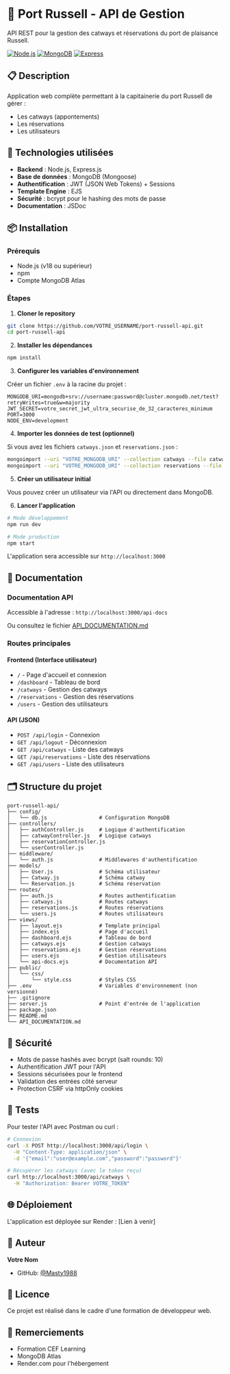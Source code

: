 # 🚢 Port Russell - API de Gestion

API REST pour la gestion des catways et réservations du port de plaisance Russell.

[![Node.js](https://img.shields.io/badge/Node.js-18+-green.svg)](https://nodejs.org/)
[![MongoDB](https://img.shields.io/badge/MongoDB-Atlas-green.svg)](https://www.mongodb.com/)
[![Express](https://img.shields.io/badge/Express-4.x-blue.svg)](https://expressjs.com/)

## 📋 Description

Application web complète permettant à la capitainerie du port Russell de gérer :

- Les catways (appontements)
- Les réservations
- Les utilisateurs

## 🚀 Technologies utilisées

- **Backend** : Node.js, Express.js
- **Base de données** : MongoDB (Mongoose)
- **Authentification** : JWT (JSON Web Tokens) + Sessions
- **Template Engine** : EJS
- **Sécurité** : bcrypt pour le hashing des mots de passe
- **Documentation** : JSDoc

## 📦 Installation

### Prérequis

- Node.js (v18 ou supérieur)
- npm
- Compte MongoDB Atlas

### Étapes

1. **Cloner le repository**

```bash
git clone https://github.com/VOTRE_USERNAME/port-russell-api.git
cd port-russell-api
```

2. **Installer les dépendances**

```bash
npm install
```

3. **Configurer les variables d'environnement**

Créer un fichier `.env` à la racine du projet :

```env
MONGODB_URI=mongodb+srv://username:password@cluster.mongodb.net/test?retryWrites=true&w=majority
JWT_SECRET=votre_secret_jwt_ultra_securise_de_32_caracteres_minimum
PORT=3000
NODE_ENV=development
```

4. **Importer les données de test (optionnel)**

Si vous avez les fichiers `catways.json` et `reservations.json` :

```bash
mongoimport --uri "VOTRE_MONGODB_URI" --collection catways --file catways.json --jsonArray
mongoimport --uri "VOTRE_MONGODB_URI" --collection reservations --file reservations.json --jsonArray
```

5. **Créer un utilisateur initial**

Vous pouvez créer un utilisateur via l'API ou directement dans MongoDB.

6. **Lancer l'application**

```bash
# Mode développement
npm run dev

# Mode production
npm start
```

L'application sera accessible sur `http://localhost:3000`

## 📖 Documentation

### Documentation API

Accessible à l'adresse : `http://localhost:3000/api-docs`

Ou consultez le fichier [API_DOCUMENTATION.md](./API_DOCUMENTATION.md)

### Routes principales

#### Frontend (Interface utilisateur)

- `/` - Page d'accueil et connexion
- `/dashboard` - Tableau de bord
- `/catways` - Gestion des catways
- `/reservations` - Gestion des réservations
- `/users` - Gestion des utilisateurs

#### API (JSON)

- `POST /api/login` - Connexion
- `GET /api/logout` - Déconnexion
- `GET /api/catways` - Liste des catways
- `GET /api/reservations` - Liste des réservations
- `GET /api/users` - Liste des utilisateurs

## 🗂️ Structure du projet

```
port-russell-api/
├── config/
│   └── db.js                 # Configuration MongoDB
├── controllers/
│   ├── authController.js     # Logique d'authentification
│   ├── catwayController.js   # Logique catways
│   ├── reservationController.js
│   └── userController.js
├── middleware/
│   └── auth.js               # Middlewares d'authentification
├── models/
│   ├── User.js               # Schéma utilisateur
│   ├── Catway.js             # Schéma catway
│   └── Reservation.js        # Schéma réservation
├── routes/
│   ├── auth.js               # Routes authentification
│   ├── catways.js            # Routes catways
│   ├── reservations.js       # Routes réservations
│   └── users.js              # Routes utilisateurs
├── views/
│   ├── layout.ejs            # Template principal
│   ├── index.ejs             # Page d'accueil
│   ├── dashboard.ejs         # Tableau de bord
│   ├── catways.ejs           # Gestion catways
│   ├── reservations.ejs      # Gestion réservations
│   ├── users.ejs             # Gestion utilisateurs
│   └── api-docs.ejs          # Documentation API
├── public/
│   └── css/
│       └── style.css         # Styles CSS
├── .env                      # Variables d'environnement (non versionné)
├── .gitignore
├── server.js                 # Point d'entrée de l'application
├── package.json
├── README.md
└── API_DOCUMENTATION.md
```

## 🔐 Sécurité

- Mots de passe hashés avec bcrypt (salt rounds: 10)
- Authentification JWT pour l'API
- Sessions sécurisées pour le frontend
- Validation des entrées côté serveur
- Protection CSRF via httpOnly cookies

## 🧪 Tests

Pour tester l'API avec Postman ou curl :

```bash
# Connexion
curl -X POST http://localhost:3000/api/login \
  -H "Content-Type: application/json" \
  -d '{"email":"user@example.com","password":"password"}'

# Récupérer les catways (avec le token reçu)
curl http://localhost:3000/api/catways \
  -H "Authorization: Bearer VOTRE_TOKEN"
```

## 🌐 Déploiement

L'application est déployée sur Render : [Lien à venir]

## 👤 Auteur

**Votre Nom**

- GitHub: [@Masty1988](https://github.com/Masty1988)

## 📝 Licence

Ce projet est réalisé dans le cadre d'une formation de développeur web.

## 🙏 Remerciements

- Formation CEF Learning
- MongoDB Atlas
- Render.com pour l'hébergement
